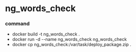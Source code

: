 # ng_words_check
### command
- docker build -t ng_words_check .
- docker run -d --name ng_words_check ng_words_check
- docker cp ng_words_check:/var/task/deploy_package.zip .
